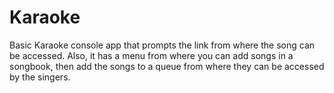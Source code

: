 # Karaoke
Basic Karaoke console app that prompts the link from where the song can be accessed.
Also, it has a menu from where you can add songs in a songbook, then add the songs to a queue from where they can be accessed by the singers.
